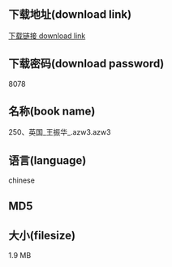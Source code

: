 ## 下载地址(download link)
[下载链接 download link](https://tutu365.netlify.app/?s=250%E3%80%81%E8%8B%B1%E5%9B%BD_%E7%8E%8B%E6%8C%AF%E5%8D%8E_.azw3)

## 下载密码(download password)
8078

## 名称(book name)
250、英国_王振华_.azw3.azw3

## 语言(language)
chinese

## MD5


## 大小(filesize)
1.9 MB

